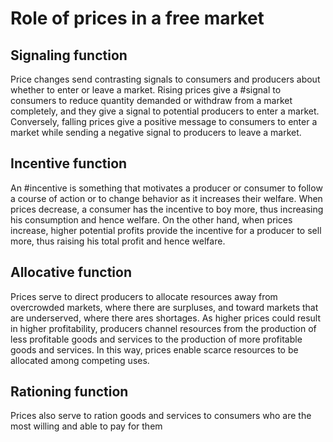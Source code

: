 # Role of prices in a free market

## Signaling function
Price changes send contrasting signals to consumers and producers about whether to enter or leave a market. 
Rising prices give a #signal to consumers to reduce quantity demanded or withdraw from a market completely, and they give a signal to potential producers to enter a market. 
Conversely, falling prices give a positive message to consumers to enter a market while sending a negative signal to producers to leave a market.

## Incentive function
An #incentive is something that motivates a producer or consumer to follow a course of action or to change behavior as it increases their welfare. 
When prices decrease, a consumer has the incentive to boy more, thus increasing his consumption and hence welfare. 
On the other hand, when prices increase, higher potential profits provide the incentive for a producer to sell more, thus raising his total profit and hence welfare.

## Allocative function
Prices serve to direct producers to allocate resources away from overcrowded markets, where there are surpluses, and toward markets that are underserved, where there ares shortages. 
As higher prices could result in higher profitability, producers channel resources from the production of less profitable goods and services to the production of more profitable goods and services. 
In this way, prices enable scarce resources to be allocated among competing uses. 

## Rationing function
Prices also serve to ration goods and services to consumers who are the most willing and able to pay for them